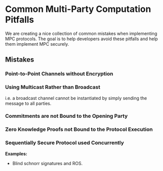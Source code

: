 # Common Multi-Party Computation Pitfalls

We are creating a nice collection of common mistakes when implementing MPC protocols. The goal is to help developers avoid these pitfalls and help them implement MPC securely.

## Mistakes

### Point-to-Point Channels without Encryption

### Using Multicast Rather than Broadcast

i.e. a broadcast channel cannot be instantiated by simply sending the message to all parties.

### Commitments are not Bound to the Opening Party

### Zero Knowledge Proofs not Bound to the Protocol Execution

### Sequentially Secure Protocol used Concurrently

**Examples:**
- Blind schnorr signatures and ROS.
